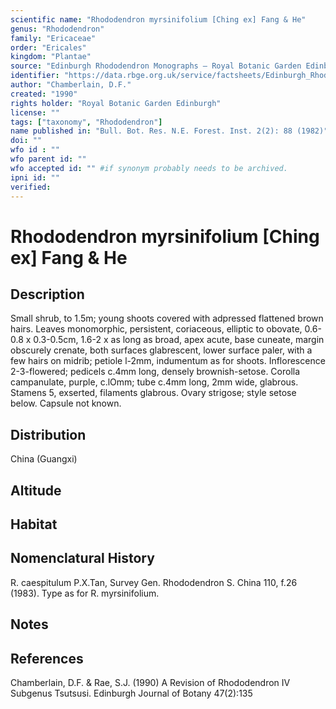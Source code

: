 ```yaml
---
scientific name: "Rhododendron myrsinifolium [Ching ex] Fang & He"
genus: "Rhododendron"
family: "Ericaceae"
order: "Ericales"
kingdom: "Plantae"
source: "Edinburgh Rhododendron Monographs – Royal Botanic Garden Edinburgh"
identifier: "https://data.rbge.org.uk/service/factsheets/Edinburgh_Rhododendron_Monographs.xhtml"
author: "Chamberlain, D.F."
created: "1990"
rights holder: "Royal Botanic Garden Edinburgh"
license: ""
tags: ["taxonomy", "Rhododendron"]
name published in: "Bull. Bot. Res. N.E. Forest. Inst. 2(2): 88 (1982)"
doi: ""
wfo id : ""
wfo parent id: ""
wfo accepted id: "" #if synonym probably needs to be archived.                      
ipni id: ""
verified:
---
```


                       

# Rhododendron myrsinifolium [Ching ex] Fang & He

## Description
Small shrub, to 1.5m; young shoots covered with adpressed flattened brown hairs. Leaves monomorphic, persistent, coriaceous, elliptic to obovate, 0.6-0.8 x 0.3-0.5cm, 1.6-2 x as long as broad, apex acute, base cuneate, margin obscurely crenate, both surfaces glabrescent, lower surface paler, with a few hairs on midrib; petiole l-2mm, indumentum as for shoots. Inflorescence 2-3-flowered; pedicels c.4mm long, densely brownish-setose. Corolla campanulate, purple, c.lOmm; tube c.4mm long, 2mm wide, glabrous. Stamens 5, exserted, filaments glabrous. Ovary strigose; style setose below. Capsule not known.

## Distribution
China (Guangxi)

## Altitude


## Habitat


## Nomenclatural History
R. caespitulum P.X.Tan, Survey Gen. Rhododendron S. China 110, f.26 (1983). Type as for R. myrsinifolium.
                       
## Notes


## References

Chamberlain, D.F. & Rae, S.J. (1990) A Revision of Rhododendron IV Subgenus Tsutsusi. Edinburgh Journal of Botany 47(2):135
